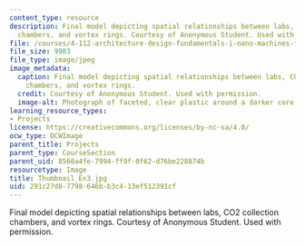 ```yaml
---
content_type: resource
description: Final model depicting spatial relationships between labs, CO2 collection
  chambers, and vortex rings. Courtesy of Anonymous Student. Used with permission.
file: /courses/4-112-architecture-design-fundamentals-i-nano-machines-fall-2012/291c27d87798646bb3c413ef512391cf_Thumbnail_Ex3.jpg
file_size: 9983
file_type: image/jpeg
image_metadata:
  caption: Final model depicting spatial relationships between labs, CO2 collection
    chambers, and vortex rings.
  credit: Courtesy of Anonymous Student. Used with permission.
  image-alt: Photograph of faceted, clear plastic around a darker core.
learning_resource_types:
- Projects
license: https://creativecommons.org/licenses/by-nc-sa/4.0/
ocw_type: OCWImage
parent_title: Projects
parent_type: CourseSection
parent_uid: 8560a4fe-7994-ff9f-0f62-d76be228874b
resourcetype: Image
title: Thumbnail_Ex3.jpg
uid: 291c27d8-7798-646b-b3c4-13ef512391cf
---
```

Final model depicting spatial relationships between labs, CO2 collection chambers, and vortex rings. Courtesy of Anonymous Student. Used with permission.